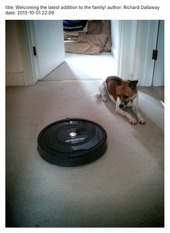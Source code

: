
title: Welcoming the latest addition to the family!
author: Richard Dallaway
date: 2013-10-01 22:09

<div><a href="/media/tp_IMG_20131001_220629.JPG"><img src="/media/tp_thumb_IMG_20131001_220629.JPG" width="500" height="655"/></a></div>


  
      